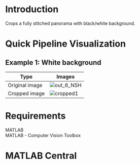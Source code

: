 # Introduction
Crops a fully stitched panorama with black/white background.

# Quick Pipeline Visualization
## Example 1: White background

| Type | Images |
| --- | --- |
| Original image | ![out_6_NSH](https://user-images.githubusercontent.com/28588878/143262116-10a768b1-d791-4758-86a9-2d2b906e8644.jpg) |
| Cropped image | ![cropped1](https://user-images.githubusercontent.com/28588878/143262859-213860cb-1e2f-4986-9c2d-e1bec2d368a2.jpg) |

# Requirements
MATLAB <br />
MATLAB - Computer Vision Toolbox <br />

# MATLAB Central


